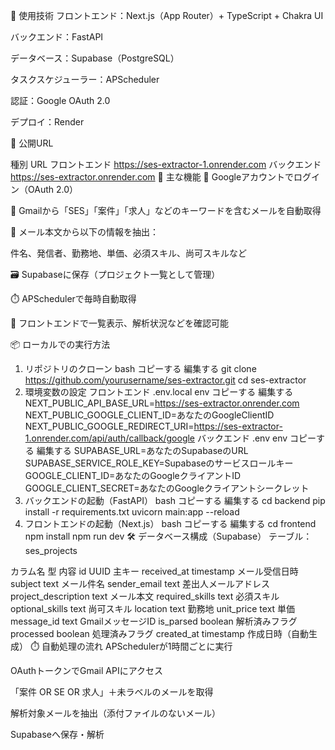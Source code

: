 🧩 使用技術
フロントエンド：Next.js（App Router）+ TypeScript + Chakra UI

バックエンド：FastAPI

データベース：Supabase（PostgreSQL）

タスクスケジューラー：APScheduler

認証：Google OAuth 2.0

デプロイ：Render

🔗 公開URL

種別	URL
フロントエンド	https://ses-extractor-1.onrender.com
バックエンド	https://ses-extractor.onrender.com
🚀 主な機能
🔐 Googleアカウントでログイン（OAuth 2.0）

📩 Gmailから「SES」「案件」「求人」などのキーワードを含むメールを自動取得

🧠 メール本文から以下の情報を抽出：

件名、発信者、勤務地、単価、必須スキル、尚可スキルなど

🗃️ Supabaseに保存（プロジェクト一覧として管理）

⏱️ APSchedulerで毎時自動取得

🧾 フロントエンドで一覧表示、解析状況などを確認可能

📦 ローカルでの実行方法
1. リポジトリのクローン
bash
コピーする
編集する
git clone https://github.com/yourusername/ses-extractor.git
cd ses-extractor
2. 環境変数の設定
フロントエンド .env.local
env
コピーする
編集する
NEXT_PUBLIC_API_BASE_URL=https://ses-extractor.onrender.com
NEXT_PUBLIC_GOOGLE_CLIENT_ID=あなたのGoogleClientID
NEXT_PUBLIC_GOOGLE_REDIRECT_URI=https://ses-extractor-1.onrender.com/api/auth/callback/google
バックエンド .env
env
コピーする
編集する
SUPABASE_URL=あなたのSupabaseのURL
SUPABASE_SERVICE_ROLE_KEY=Supabaseのサービスロールキー
GOOGLE_CLIENT_ID=あなたのGoogleクライアントID
GOOGLE_CLIENT_SECRET=あなたのGoogleクライアントシークレット
3. バックエンドの起動（FastAPI）
bash
コピーする
編集する
cd backend
pip install -r requirements.txt
uvicorn main:app --reload
4. フロントエンドの起動（Next.js）
bash
コピーする
編集する
cd frontend
npm install
npm run dev
🛠️ データベース構成（Supabase）
テーブル：ses_projects

カラム名	型	内容
id	UUID	主キー
received_at	timestamp	メール受信日時
subject	text	メール件名
sender_email	text	差出人メールアドレス
project_description	text	メール本文
required_skills	text	必須スキル
optional_skills	text	尚可スキル
location	text	勤務地
unit_price	text	単価
message_id	text	GmailメッセージID
is_parsed	boolean	解析済みフラグ
processed	boolean	処理済みフラグ
created_at	timestamp	作成日時（自動生成）
⏱️ 自動処理の流れ
APSchedulerが1時間ごとに実行

OAuthトークンでGmail APIにアクセス

「案件 OR SE OR 求人」＋未ラベルのメールを取得

解析対象メールを抽出（添付ファイルのないメール）

Supabaseへ保存・解析

